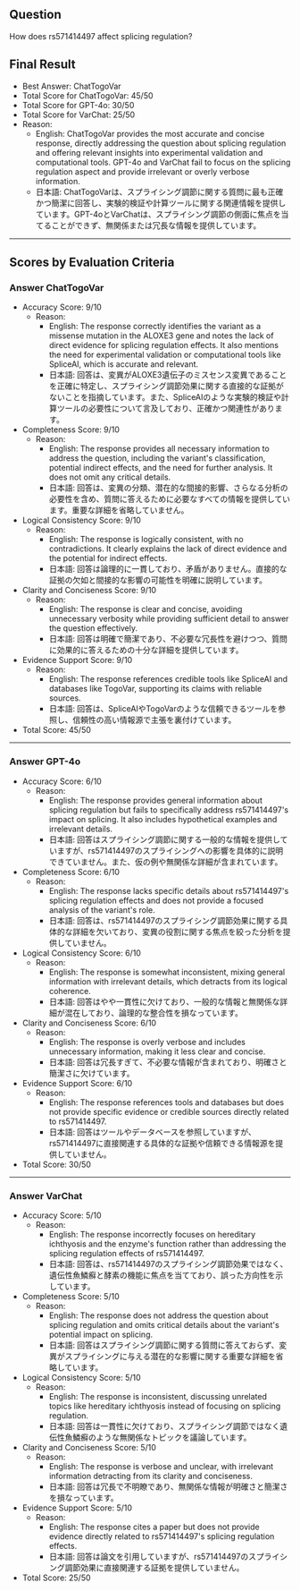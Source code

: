 ## Question

How does rs571414497 affect splicing regulation?

## Final Result

- Best Answer: ChatTogoVar
- Total Score for ChatTogoVar: 45/50
- Total Score for GPT-4o: 30/50
- Total Score for VarChat: 25/50
- Reason:
  - English: ChatTogoVar provides the most accurate and concise response, directly addressing the question about splicing regulation and offering relevant insights into experimental validation and computational tools. GPT-4o and VarChat fail to focus on the splicing regulation aspect and provide irrelevant or overly verbose information.
  - 日本語: ChatTogoVarは、スプライシング調節に関する質問に最も正確かつ簡潔に回答し、実験的検証や計算ツールに関する関連情報を提供しています。GPT-4oとVarChatは、スプライシング調節の側面に焦点を当てることができず、無関係または冗長な情報を提供しています。

---

## Scores by Evaluation Criteria

### Answer ChatTogoVar
- Accuracy Score: 9/10
  - Reason: 
    - English: The response correctly identifies the variant as a missense mutation in the ALOXE3 gene and notes the lack of direct evidence for splicing regulation effects. It also mentions the need for experimental validation or computational tools like SpliceAI, which is accurate and relevant.
    - 日本語: 回答は、変異がALOXE3遺伝子のミスセンス変異であることを正確に特定し、スプライシング調節効果に関する直接的な証拠がないことを指摘しています。また、SpliceAIのような実験的検証や計算ツールの必要性について言及しており、正確かつ関連性があります。
- Completeness Score: 9/10
  - Reason: 
    - English: The response provides all necessary information to address the question, including the variant's classification, potential indirect effects, and the need for further analysis. It does not omit any critical details.
    - 日本語: 回答は、変異の分類、潜在的な間接的影響、さらなる分析の必要性を含め、質問に答えるために必要なすべての情報を提供しています。重要な詳細を省略していません。
- Logical Consistency Score: 9/10
  - Reason: 
    - English: The response is logically consistent, with no contradictions. It clearly explains the lack of direct evidence and the potential for indirect effects.
    - 日本語: 回答は論理的に一貫しており、矛盾がありません。直接的な証拠の欠如と間接的な影響の可能性を明確に説明しています。
- Clarity and Conciseness Score: 9/10
  - Reason: 
    - English: The response is clear and concise, avoiding unnecessary verbosity while providing sufficient detail to answer the question effectively.
    - 日本語: 回答は明確で簡潔であり、不必要な冗長性を避けつつ、質問に効果的に答えるための十分な詳細を提供しています。
- Evidence Support Score: 9/10
  - Reason: 
    - English: The response references credible tools like SpliceAI and databases like TogoVar, supporting its claims with reliable sources.
    - 日本語: 回答は、SpliceAIやTogoVarのような信頼できるツールを参照し、信頼性の高い情報源で主張を裏付けています。
- Total Score: 45/50

---

### Answer GPT-4o
- Accuracy Score: 6/10
  - Reason: 
    - English: The response provides general information about splicing regulation but fails to specifically address rs571414497's impact on splicing. It also includes hypothetical examples and irrelevant details.
    - 日本語: 回答はスプライシング調節に関する一般的な情報を提供していますが、rs571414497のスプライシングへの影響を具体的に説明できていません。また、仮の例や無関係な詳細が含まれています。
- Completeness Score: 6/10
  - Reason: 
    - English: The response lacks specific details about rs571414497's splicing regulation effects and does not provide a focused analysis of the variant's role.
    - 日本語: 回答は、rs571414497のスプライシング調節効果に関する具体的な詳細を欠いており、変異の役割に関する焦点を絞った分析を提供していません。
- Logical Consistency Score: 6/10
  - Reason: 
    - English: The response is somewhat inconsistent, mixing general information with irrelevant details, which detracts from its logical coherence.
    - 日本語: 回答はやや一貫性に欠けており、一般的な情報と無関係な詳細が混在しており、論理的な整合性を損なっています。
- Clarity and Conciseness Score: 6/10
  - Reason: 
    - English: The response is overly verbose and includes unnecessary information, making it less clear and concise.
    - 日本語: 回答は冗長すぎて、不必要な情報が含まれており、明確さと簡潔さに欠けています。
- Evidence Support Score: 6/10
  - Reason: 
    - English: The response references tools and databases but does not provide specific evidence or credible sources directly related to rs571414497.
    - 日本語: 回答はツールやデータベースを参照していますが、rs571414497に直接関連する具体的な証拠や信頼できる情報源を提供していません。
- Total Score: 30/50

---

### Answer VarChat
- Accuracy Score: 5/10
  - Reason: 
    - English: The response incorrectly focuses on hereditary ichthyosis and the enzyme's function rather than addressing the splicing regulation effects of rs571414497.
    - 日本語: 回答は、rs571414497のスプライシング調節効果ではなく、遺伝性魚鱗癬と酵素の機能に焦点を当てており、誤った方向性を示しています。
- Completeness Score: 5/10
  - Reason: 
    - English: The response does not address the question about splicing regulation and omits critical details about the variant's potential impact on splicing.
    - 日本語: 回答はスプライシング調節に関する質問に答えておらず、変異がスプライシングに与える潜在的な影響に関する重要な詳細を省略しています。
- Logical Consistency Score: 5/10
  - Reason: 
    - English: The response is inconsistent, discussing unrelated topics like hereditary ichthyosis instead of focusing on splicing regulation.
    - 日本語: 回答は一貫性に欠けており、スプライシング調節ではなく遺伝性魚鱗癬のような無関係なトピックを議論しています。
- Clarity and Conciseness Score: 5/10
  - Reason: 
    - English: The response is verbose and unclear, with irrelevant information detracting from its clarity and conciseness.
    - 日本語: 回答は冗長で不明瞭であり、無関係な情報が明確さと簡潔さを損なっています。
- Evidence Support Score: 5/10
  - Reason: 
    - English: The response cites a paper but does not provide evidence directly related to rs571414497's splicing regulation effects.
    - 日本語: 回答は論文を引用していますが、rs571414497のスプライシング調節効果に直接関連する証拠を提供していません。
- Total Score: 25/50